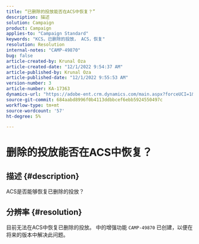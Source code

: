 ```yaml
---
title: “已删除的投放能否在ACS中恢复？”
description: 描述
solution: Campaign
product: Campaign
applies-to: "Campaign Standard"
keywords: "KCS，已删除的投放， ACS，恢复"
resolution: Resolution
internal-notes: "CAMP-49870"
bug: false
article-created-by: Krunal Oza
article-created-date: "12/1/2022 9:54:37 AM"
article-published-by: Krunal Oza
article-published-date: "12/1/2022 9:55:53 AM"
version-number: 3
article-number: KA-17363
dynamics-url: "https://adobe-ent.crm.dynamics.com/main.aspx?forceUCI=1&pagetype=entityrecord&etn=knowledgearticle&id=2f0d6c27-5e71-ed11-9561-6045bd006a22"
source-git-commit: 684aabd8996f0b4113ddbbcef6ebb5924550497c
workflow-type: tm+mt
source-wordcount: '57'
ht-degree: 5%

---
```


# 删除的投放能否在ACS中恢复？

## 描述 {#description}


ACS是否能够恢复已删除的投放？


## 分辨率 {#resolution}


目前无法在ACS中恢复已删除的投放。 中的增强功能 `CAMP-49870` 已创建，以便在将来的版本中解决此问题。
